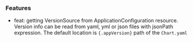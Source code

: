 ### Features
- feat: getting VersionSource from ApplicationConfiguration resource. Version info can be read from yaml, yml or json files with jsonPath expression. The default location is `{.appVersion}` path of the `Chart.yaml`